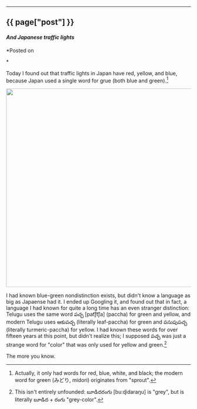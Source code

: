 

---
## {{ page["post"] }}

#### *And Japanese traffic lights*

*Posted on
<!--%
from datetime import datetime
print(datetime.strptime(page["date"], "%Y-%m-%d").strftime("%Y %B %d"))
%-->*

Today I found out that traffic lights in Japan have red, yellow, and blue, because Japan used a single word for grue (both blue and green).[^1]

<img src="https://images2.minutemediacdn.com/image/upload/c_fill,w_1440,ar_16:9,f_auto,q_auto,g_auto/shape/cover/sport/515205-ANTTI-T-NISSINEN-CCBY2-0-8be1a7006365f3ae9f658037613e5c53.jpg" width="540" class="center"/>

I had known blue-green nondistinction exists, but didn't know a language as big as Japaense had it. I ended up Googling it, and found out that in fact, a language I had known for quite a long time has an even stranger distinction: Telugu uses the same word పచ్చ \[pat͡ʃt͡ʃa\] (paccha) for green and yellow, and modern Telugu uses ఆకుపచ్చ (literally leaf-paccha) for green and పసుపుపచ్చ (literally turmeric-paccha) for yellow. I had known these words for over fifteen years at this point, but didn't realize this; I supposed పచ్చ was just a strange word for "color" that was only used for yellow and green.[^2]

The more you know.

[^1]: Actually, it only had words for red, blue, white, and black; the modern word for green (みどり, midori) originates from "sprout".

[^2]: This isn't entirely unfounded: బూడిదరంగు \[buːɖidaraŋu\] is "grey", but is literally బూడిద + రంగు "grey-color".